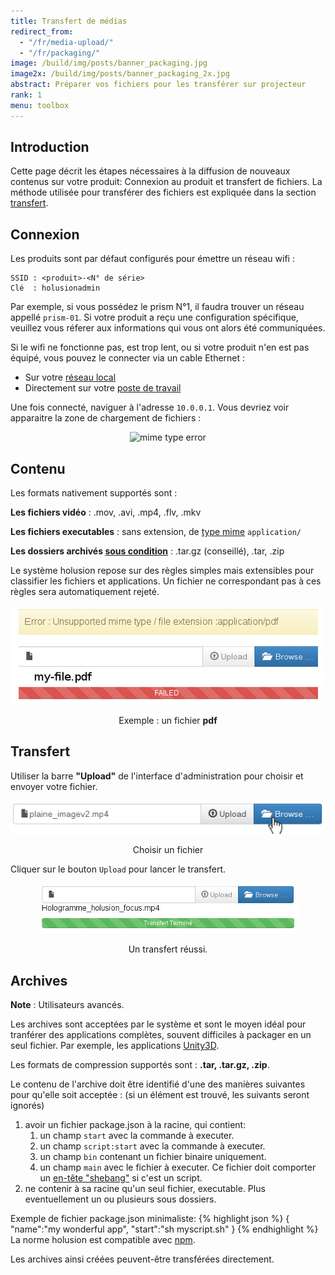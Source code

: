 ```yaml
---
title: Transfert de médias
redirect_from:
  - "/fr/media-upload/"
  - "/fr/packaging/"
image: /build/img/posts/banner_packaging.jpg
image2x: /build/img/posts/banner_packaging_2x.jpg
abstract: Préparer vos fichiers pour les transférer sur projecteur
rank: 1
menu: toolbox
---
```


## Introduction

Cette page décrit les étapes nécessaires à la diffusion de nouveaux contenus sur votre produit: Connexion au produit et transfert de fichiers.
La méthode utilisée pour transférer des fichiers est expliquée dans la section [transfert](#transfert).



## Connexion

Les produits sont par défaut configurés pour émettre un réseau wifi :

    SSID : <produit>-<N° de série>
    Clé  : holusionadmin

Par exemple, si vous possédez le prism N°1, il faudra trouver un réseau appellé `prism-01`. Si votre produit a reçu une configuration spécifique, veuillez vous réferer aux informations qui vous ont alors été communiquées.

Si le wifi ne fonctionne pas, est trop lent, ou si votre produit n'en est pas équipé, vous pouvez le connecter via un cable Ethernet :

- Sur votre [réseau local](net-discovery)
- Directement sur votre [poste de travail](local-dhcp)

Une fois connecté, naviguer à l'adresse `10.0.0.1`. Vous devriez voir apparaitre la zone de chargement de fichiers :
<center>
  <img alt="mime type error" class="img-responsive" src="/static/img/posts/packaging/remote_upload.png"/>
</center>

## Contenu

Les formats nativement supportés sont :

**Les fichiers vidéo** : .mov, .avi, .mp4, .flv, .mkv

**Les fichiers executables** : sans extension, de [type mime](https://fr.wikipedia.org/wiki/Type_MIME) ```application/```

**Les dossiers archivés [sous condition](#archives)** : .tar.gz (conseillé), .tar, .zip

Le système holusion repose sur des règles simples mais extensibles pour classifier les fichiers et applications. Un fichier ne correspondant pas à ces règles sera automatiquement rejeté.

<center>
  <img alt="mime type error" class="img-responsive" src="/static/img/posts/packaging/remote_error.jpg"/>
  <p>Exemple : un fichier <b>pdf</b></p>
</center>


## Transfert

Utiliser la barre **"Upload"** de l'interface d'administration pour choisir et envoyer votre fichier.
<center>
  <img alt="upload bar remote holusion" title="transfert" src="/static/img/posts/packaging/remote_browse.png"/>
  <p>Choisir un fichier</p>
</center>

Cliquer sur le bouton `Upload` pour lancer le transfert.

<center>
  <img alt="upload bar remote holusion" title="transfert" src="/static/img/posts/packaging/upload_bar.jpg"/>
  <p>Un transfert réussi.</p>
</center>

## Archives

**Note** : Utilisateurs avancés.

Les archives sont acceptées par le système et sont le moyen idéal pour tranférer des applications complètes, souvent difficiles à packager en un seul fichier. Par exemple, les applications [Unity3D](https://unity3d.com/fr).

Les formats de compression supportés sont : **.tar, .tar.gz, .zip**.

Le contenu de l'archive doit être identifié d'une des manières suivantes pour qu'elle soit acceptée :
(si un élément est trouvé, les suivants seront ignorés)

1. avoir un fichier package.json à la racine, qui contient:
    1. un champ ```start``` avec la commande à executer.
    2. un champ ```script:start``` avec la commande à executer.
    3. un champ ```bin``` contenant un fichier binaire uniquement.
    4. un champ ```main``` avec le fichier à executer. Ce fichier doit comporter un [en-tête "shebang"](https://fr.wikipedia.org/wiki/Shebang) si c'est un script.
3. ne contenir à sa racine qu'un seul fichier, executable. Plus eventuellement un ou plusieurs sous dossiers.

Exemple de fichier package.json minimaliste:
{% highlight json %}
{
  "name":"my wonderful app",
  "start":"sh myscript.sh"
}
{% endhighlight %}
La norme holusion est compatible avec [npm](http://npmjs.org).

Les archives ainsi créées peuvent-être transférées directement.
